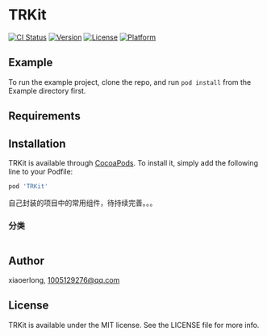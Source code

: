 # TRKit

[![CI Status](https://img.shields.io/travis/xiaoerlong/TRKit.svg?style=flat)](https://travis-ci.org/xiaoerlong/TRKit)
[![Version](https://img.shields.io/cocoapods/v/TRKit.svg?style=flat)](https://cocoapods.org/pods/TRKit)
[![License](https://img.shields.io/cocoapods/l/TRKit.svg?style=flat)](https://cocoapods.org/pods/TRKit)
[![Platform](https://img.shields.io/cocoapods/p/TRKit.svg?style=flat)](https://cocoapods.org/pods/TRKit)

## Example

To run the example project, clone the repo, and run `pod install` from the Example directory first.

## Requirements

## Installation

TRKit is available through [CocoaPods](https://cocoapods.org). To install
it, simply add the following line to your Podfile:

```ruby
pod 'TRKit'
```

自己封装的项目中的常用组件，待持续完善。。。

### 分类
```

```

## Author

xiaoerlong, 1005129276@qq.com

## License

TRKit is available under the MIT license. See the LICENSE file for more info.
